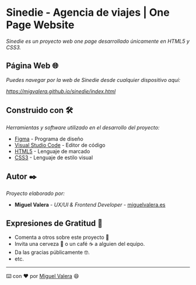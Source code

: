 # Sinedie - Agencia de viajes | One Page Website

_Sinedie es un proyecto web one page desarrollado únicamente en HTML5 y CSS3._


## Página Web 🌐

_Puedes navegar por la web de Sinedie desde cualquier dispositivo aquí:_

_https://migvalera.github.io/sinedie/index.html_


## Construido con 🛠️ 

_Herramientas y software utilizado en el desarrollo del proyecto:_

* [Figma](https://www.figma.com/) - Programa de diseño
* [Visual Studio Code](https://code.visualstudio.com/) - Editor de código
* [HTML5](https://developer.mozilla.org/es/docs/HTML/HTML5) - Lenguaje de marcado
* [CSS3](https://developer.mozilla.org/es/docs/Web/CSS) - Lenguaje de estilo visual


## Autor ✒️ 

_Proyecto elaborado por:_

* **Miguel Valera** - *UX/UI & Frontend Developer* - [miguelvalera.es](https://miguelvalera.es)


## Expresiones de Gratitud 🎁 

* Comenta a otros sobre este proyecto 📢
* Invita una cerveza 🍺 o un café ☕ a alguien del equipo. 
* Da las gracias públicamente 🤓.
* etc.


---
⌨️ con ❤️ por [Miguel Valera](https://github.com/migvalera) 😄
